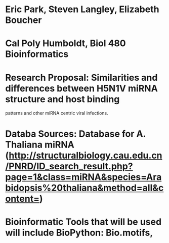 # 

# Eric Park, Steven Langley, Elizabeth Boucher

# Cal Poly Humboldt, Biol 480 Bioinformatics

# Research Proposal: Similarities and differences between H5N1V miRNA structure and host binding
patterns and other miRNA centric viral infections. 

# Databa Sources: Database for A. Thaliana miRNA (http://structuralbiology.cau.edu.cn/PNRD/ID_search_result.php?page=1&class=miRNA&species=Arabidopsis%20thaliana&method=all&content=)

# Bioinformatic Tools that will be used will include BioPython: Bio.motifs, 
